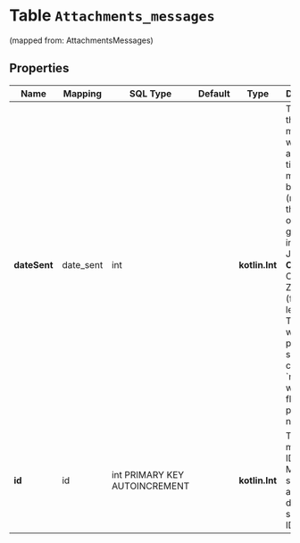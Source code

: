 
# Table `Attachments_messages` 
(mapped from: AttachmentsMessages)

## Properties
Name | Mapping | SQL Type | Default | Type | Description | Notes
---- | ------- | -------- | ------- | ---- | ----------- | -----
**dateSent** | date_sent | int |  | **kotlin.Int** | Time when the message was sent as a UNIX timestamp multiplied by 1000 (matching the format of getTime() in JavaScript).  **Changes**: Changed in Zulip 2.2 (feature level 22).  This field was previously strangely called &#x60;name&#x60; and was a floating point number.  |  [optional]
**id** | id | int PRIMARY KEY AUTOINCREMENT |  | **kotlin.Int** | The unique message ID.  Messages should always be displayed sorted by ID.  |  [optional]




